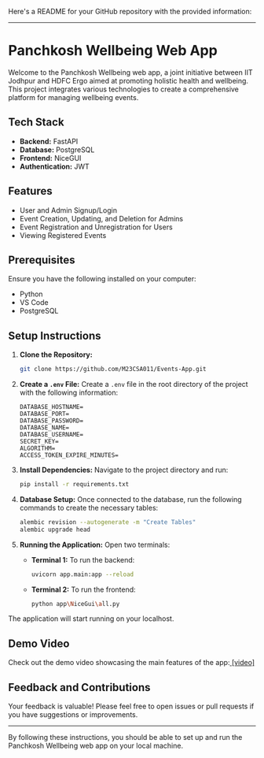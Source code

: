 Here's a README for your GitHub repository with the provided information:

---

# Panchkosh Wellbeing Web App

Welcome to the Panchkosh Wellbeing web app, a joint initiative between IIT Jodhpur and HDFC Ergo aimed at promoting holistic health and wellbeing. This project integrates various technologies to create a comprehensive platform for managing wellbeing events.

## Tech Stack

- **Backend:** FastAPI
- **Database:** PostgreSQL
- **Frontend:** NiceGUI
- **Authentication:** JWT

## Features

- User and Admin Signup/Login
- Event Creation, Updating, and Deletion for Admins
- Event Registration and Unregistration for Users
- Viewing Registered Events

## Prerequisites

Ensure you have the following installed on your computer:

- Python
- VS Code
- PostgreSQL

## Setup Instructions

1. **Clone the Repository:**
   ```bash
   git clone https://github.com/M23CSA011/Events-App.git
   ```

2. **Create a `.env` File:**
   Create a `.env` file in the root directory of the project with the following information:

   ```env
   DATABASE_HOSTNAME=
   DATABASE_PORT= 
   DATABASE_PASSWORD= 
   DATABASE_NAME=
   DATABASE_USERNAME= 
   SECRET_KEY= 
   ALGORITHM=
   ACCESS_TOKEN_EXPIRE_MINUTES=
   ```

3. **Install Dependencies:**
   Navigate to the project directory and run:
   ```bash
   pip install -r requirements.txt
   ```

4. **Database Setup:**
   Once connected to the database, run the following commands to create the necessary tables:
   ```bash
   alembic revision --autogenerate -m "Create Tables"
   alembic upgrade head
   ```

5. **Running the Application:**
   Open two terminals:

   - **Terminal 1:** To run the backend:
     ```bash
     uvicorn app.main:app --reload
     ```

   - **Terminal 2:** To run the frontend:
     ```bash
     python app\NiceGui\all.py
     ```

The application will start running on your localhost.

## Demo Video

Check out the demo video showcasing the main features of the app:[ [video]](https://drive.google.com/file/d/1EjxmUkbPkgHNOMwHWQAftekcT9_xVQgp/view?usp=sharing)

## Feedback and Contributions

Your feedback is valuable! Please feel free to open issues or pull requests if you have suggestions or improvements.

---

By following these instructions, you should be able to set up and run the Panchkosh Wellbeing web app on your local machine.

